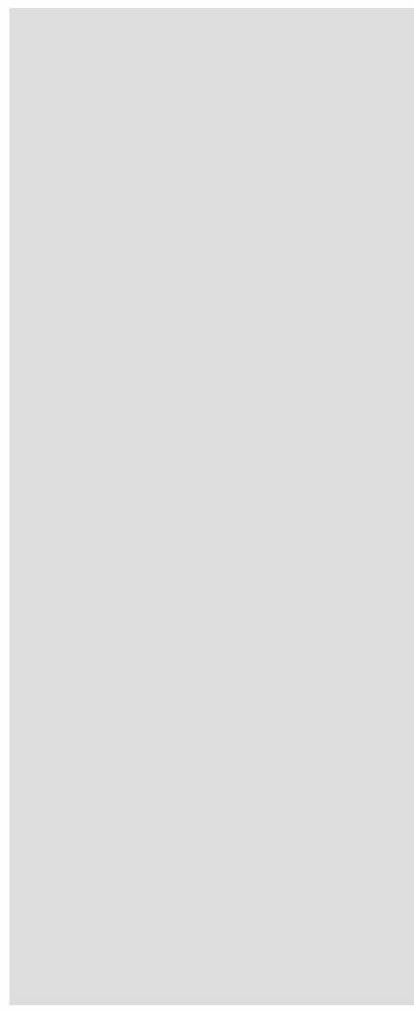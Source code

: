 
<p align="left"><iframe src="https://weseemahmed.shinyapps.io/cluster-map/" style="border:none;width:1800px;height:1800px;padding:0;margin:0;"></iframe></p>
